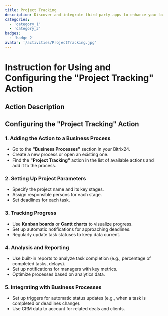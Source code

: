 ```yaml
---
title: Project Tracking
description: Discover and integrate third-party apps to enhance your business.
categories: 
  - 'category_1'
  - 'category_3'
badges: 
  - 'badge_2'
avatar: '/activities/ProjectTracking.jpg'
---
```

# Instruction for Using and Configuring the "Project Tracking" Action

## Action Description

## **Configuring the "Project Tracking" Action**

### 1. Adding the Action to a Business Process
- Go to the **"Business Processes"** section in your Bitrix24.
- Create a new process or open an existing one.
- Find the **"Project Tracking"** action in the list of available actions and add it to the process.

### 2. Setting Up Project Parameters
- Specify the project name and its key stages.
- Assign responsible persons for each stage.
- Set deadlines for each task.

### 3. Tracking Progress
- Use **Kanban boards** or **Gantt charts** to visualize progress.
- Set up automatic notifications for approaching deadlines.
- Regularly update task statuses to keep data current.

### 4. Analysis and Reporting
- Use built-in reports to analyze task completion (e.g., percentage of completed tasks, delays).
- Set up notifications for managers with key metrics.
- Optimize processes based on analytics data.

### 5. Integrating with Business Processes
- Set up triggers for automatic status updates (e.g., when a task is completed or deadlines change).
- Use CRM data to account for related deals and clients.  

